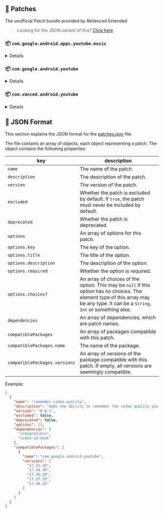 ## 🧩 Patches

The unofficial Patch bundle provided by ReVanced Extended

> Looking for the JSON variant of this? [Click here](patches.json).

### 📦 `com.google.android.apps.youtube.music`
<details>

| 💊 Patch | 📜 Description | 🏹 Target Version |
|:--------:|:--------------:|:-----------------:|
| `minimized-playback-music` | Enables minimized playback on Kids music. | 5.25.51 |
| `tasteBuilder-remover` | Removes the "Tell us which artists you like" card from the home screen. | 5.25.51 |
| `hide-get-premium` | Removes all "Get Premium" evidences from the avatar menu. | 5.25.51 |
| `custom-branding-music` | Changes the YouTube Music launcher icon and name to your choice (defaults to ReVanced Red). | all |
| `compact-header` | Hides the music category bar at the top of the homepage. | 5.25.51 |
| `upgrade-button-remover` | Removes the upgrade tab from the pivot bar. | 5.25.51 |
| `background-play` | Enables playing music in the background. | 5.25.51 |
| `music-microg-support` | Allows YouTube Music ReVanced to run without root and under a different package name. | 5.25.51 |
| `music-video-ads` | Removes ads in the music player. | 5.25.51 |
| `codecs-unlock` | Adds more audio codec options. The new audio codecs usually result in better audio quality. | 5.25.51 |
| `exclusive-audio-playback` | Enables the option to play music without video. | 5.25.51 |
</details>

### 📦 `com.google.android.youtube`
<details>

| 💊 Patch | 📜 Description | 🏹 Target Version |
|:--------:|:--------------:|:-----------------:|
| `swipe-controls` | Adds volume and brightness swipe controls. | 17.38.35 |
| `overlay-buttons` | Add overlay buttons for YouTube - copy, copy with timestamp, repeat, download. | 17.38.35 |
| `seekbar-tapping` | Enables tap-to-seek on the seekbar of the video player. | 17.38.35 |
| `disable-create-button` | Hides the create button in the navigation bar. | 17.38.35 |
| `hide-cast-button` | Hides the cast button in the video player. | all |
| `return-youtube-dislike` | Shows the dislike count of videos using the Return YouTube Dislike API. | 17.38.35 |
| `hide-autoplay-button` | Hides the autoplay button in the video player. | 17.38.35 |
| `custom-branding-red` | Changes the YouTube launcher icon and name to your choice (defaults to ReVanced Red). | all |
| `custom-branding-blue` | Changes the YouTube launcher icon and name to your choice (defaults to ReVanced Blue). | all |
| `amoled` | Enables pure black theme. | all |
| `materialyou` | Enables MaterialYou theme for Android 12+. | all |
| `remove-playerbutton-background` | Disable Player Button Overlay Background. | all |
| `hide-pip-notification` | Disable pip notification when you first launch pip mode. | 17.38.35 |
| `extended` | Add ReVanced Extended Features. | 17.38.35 |
| `old-quality-layout` | Enables the original quality flyout menu. | 17.38.35 |
| `hide-shorts-button` | Hides the shorts button on the navigation bar. | 17.38.35 |
| `hide-watermark` | Hides creator's watermarks on videos. | 17.38.35 |
| `sponsorblock` | Integrate SponsorBlock. | 17.38.35 |
| `enable-wide-searchbar` | Replaces the search icon with a wide search bar. This will hide the YouTube logo when active. | 17.38.35 |
| `tablet-mini-player` | Enables the tablet mini player layout. | 17.38.35 |
| `disable-auto-captions` | Disable forced captions from being automatically enabled. | 17.38.35 |
| `minimized-playback` | Enables minimized and background playback. | 17.38.35 |
| `client-spoof` | Spoofs the YouTube or Vanced client to prevent playback issues. | all |
| `client-spoof-v2` | Spoof the YouTube client version to prevent fullscreen rotation issue. | 17.38.35 |
| `translations` | Add Crowdin Translations. | all |
| `custom-video-buffer` | Lets you change the buffers of videos. | 17.38.35 |
| `always-autorepeat` | Always repeats the playing video again. | 17.38.35 |
| `microg-support` | Allows YouTube ReVanced to run without root and under a different package name with Vanced MicroG. | 17.38.35 |
| `settings` | Adds settings for ReVanced to YouTube. | all |
| `custom-playback-speed` | Adds more video playback speed options. | 17.38.35 |
| `optimize-resource` | Makes the brightness of HDR videos follow the system default. | all |
| `remember-video-quality` | Adds the ability to remember the video quality you chose in the video quality flyout. | 17.38.35 |
| `default-video-speed` | Adds the ability to set default video speed. | 17.38.35 |
| `video-ads` | Removes ads in the video player. | 17.38.35 |
| `general-ads` | Removes general ads. | 17.38.35 |
| `hide-infocard-suggestions` | Hides infocards in videos. | 17.38.35 |
</details>

### 📦 `com.vanced.android.youtube`
<details>

| 💊 Patch | 📜 Description | 🏹 Target Version |
|:--------:|:--------------:|:-----------------:|
| `client-spoof` | Spoofs the YouTube or Vanced client to prevent playback issues. | all |
</details>



## 📝 JSON Format

This section explains the JSON format for the [patches.json](patches.json) file.

The file contains an array of objects, each object representing a patch. The object contains the following properties:

| key                           | description                                                                                                                                                                           |
|-------------------------------|---------------------------------------------------------------------------------------------------------------------------------------------------------------------------------------|
| `name`                        | The name of the patch.                                                                                                                                                                |
| `description`                 | The description of the patch.                                                                                                                                                         |
| `version`                     | The version of the patch.                                                                                                                                                             |
| `excluded`                    | Whether the patch is excluded by default. If `true`, the patch must never be included by default.                                                                                     |
| `deprecated`                  | Whether the patch is deprecated.                                                                                                                                                      |
| `options`                     | An array of options for this patch.                                                                                                                                                   |
| `options.key`                 | The key of the option.                                                                                                                                                                |
| `options.title`               | The title of the option.                                                                                                                                                              |
| `options.description`         | The description of the option.                                                                                                                                                        |
| `options.required`            | Whether the option is required.                                                                                                                                                       |
| `options.choices?`            | An array of choices of the option. This may be `null` if this option has no choices. The element type of this array may be any type. It can be a `String`, `Int` or something else.   |
| `dependencies`                | An array of dependencies, which are patch names.                                                                                                                                      |
| `compatiblePackages`          | An array of packages compatible with this patch.                                                                                                                                      |
| `compatiblePackages.name`     | The name of the package.                                                                                                                                                              |
| `compatiblePackages.versions` | An array of versions of the package compatible with this patch. If empty, all versions are seemingly compatible.                                                                      |

Example:

```json
[
  {
    "name": "remember-video-quality",
    "description": "Adds the ability to remember the video quality you chose in the video quality flyout.",
    "version": "0.0.1",
    "excluded": false,
    "deprecated": false,
    "options": [],
    "dependencies": [
      "integrations",
      "video-id-hook"
    ],
    "compatiblePackages": [
      {
        "name": "com.google.android.youtube",
        "versions": [
          "17.32.39",
          "17.34.36",
          "17.36.39",
          "17.37.35",
          "17.38.35"
        ]
      }
    ]
  }
]
```